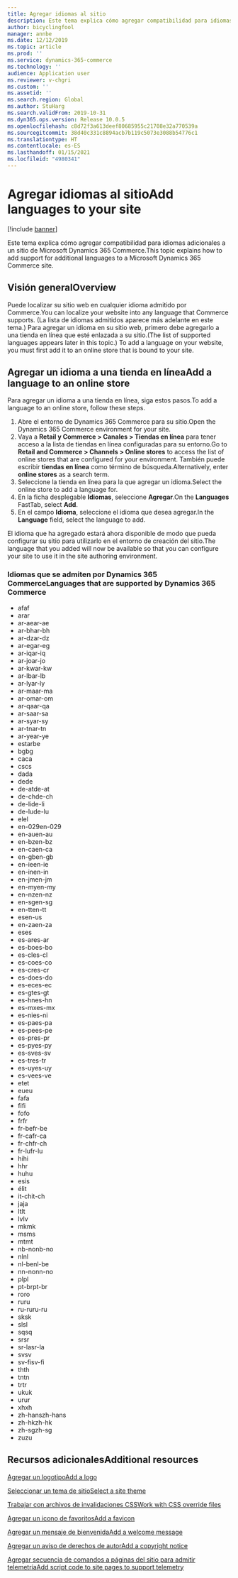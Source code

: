 ```yaml
---
title: Agregar idiomas al sitio
description: Este tema explica cómo agregar compatibilidad para idiomas adicionales a un sitio de Microsoft Dynamics 365 Commerce.
author: bicyclingfool
manager: annbe
ms.date: 12/12/2019
ms.topic: article
ms.prod: ''
ms.service: dynamics-365-commerce
ms.technology: ''
audience: Application user
ms.reviewer: v-chgri
ms.custom: ''
ms.assetid: ''
ms.search.region: Global
ms.author: StuHarg
ms.search.validFrom: 2019-10-31
ms.dyn365.ops.version: Release 10.0.5
ms.openlocfilehash: c8d72f3a613deef80685955c21708e32a770539a
ms.sourcegitcommit: 38d40c331c8894acb7b119c5073e3088b54776c1
ms.translationtype: HT
ms.contentlocale: es-ES
ms.lasthandoff: 01/15/2021
ms.locfileid: "4980341"
---
```

# <a name="add-languages-to-your-site"></a><span data-ttu-id="215a1-103">Agregar idiomas al sitio</span><span class="sxs-lookup"><span data-stu-id="215a1-103">Add languages to your site</span></span>


[!include [banner](includes/banner.md)]

<span data-ttu-id="215a1-104">Este tema explica cómo agregar compatibilidad para idiomas adicionales a un sitio de Microsoft Dynamics 365 Commerce.</span><span class="sxs-lookup"><span data-stu-id="215a1-104">This topic explains how to add support for additional languages to a Microsoft Dynamics 365 Commerce site.</span></span>

## <a name="overview"></a><span data-ttu-id="215a1-105">Visión general</span><span class="sxs-lookup"><span data-stu-id="215a1-105">Overview</span></span>

<span data-ttu-id="215a1-106">Puede localizar su sitio web en cualquier idioma admitido por Commerce.</span><span class="sxs-lookup"><span data-stu-id="215a1-106">You can localize your website into any language that Commerce supports.</span></span> <span data-ttu-id="215a1-107">(La lista de idiomas admitidos aparece más adelante en este tema.) Para agregar un idioma en su sitio web, primero debe agregarlo a una tienda en línea que esté enlazada a su sitio.</span><span class="sxs-lookup"><span data-stu-id="215a1-107">(The list of supported languages appears later in this topic.) To add a language on your website, you must first add it to an online store that is bound to your site.</span></span>

## <a name="add-a-language-to-an-online-store"></a><span data-ttu-id="215a1-108">Agregar un idioma a una tienda en línea</span><span class="sxs-lookup"><span data-stu-id="215a1-108">Add a language to an online store</span></span>

<span data-ttu-id="215a1-109">Para agregar un idioma a una tienda en línea, siga estos pasos.</span><span class="sxs-lookup"><span data-stu-id="215a1-109">To add a language to an online store, follow these steps.</span></span>

1. <span data-ttu-id="215a1-110">Abre el entorno de Dynamics 365 Commerce para su sitio.</span><span class="sxs-lookup"><span data-stu-id="215a1-110">Open the Dynamics 365 Commerce environment for your site.</span></span>
1. <span data-ttu-id="215a1-111">Vaya a **Retail y Commerce \> Canales \> Tiendas en línea** para tener acceso a la lista de tiendas en línea configuradas para su entorno.</span><span class="sxs-lookup"><span data-stu-id="215a1-111">Go to **Retail and Commerce \> Channels \> Online stores** to access the list of online stores that are configured for your environment.</span></span> <span data-ttu-id="215a1-112">También puede escribir **tiendas en línea** como término de búsqueda.</span><span class="sxs-lookup"><span data-stu-id="215a1-112">Alternatively, enter **online stores** as a search term.</span></span>
1. <span data-ttu-id="215a1-113">Seleccione la tienda en línea para la que agregar un idioma.</span><span class="sxs-lookup"><span data-stu-id="215a1-113">Select the online store to add a language for.</span></span>
1. <span data-ttu-id="215a1-114">En la ficha desplegable **Idiomas**, seleccione **Agregar**.</span><span class="sxs-lookup"><span data-stu-id="215a1-114">On the **Languages** FastTab, select **Add**.</span></span>
1. <span data-ttu-id="215a1-115">En el campo **Idioma**, seleccione el idioma que desea agregar.</span><span class="sxs-lookup"><span data-stu-id="215a1-115">In the **Language** field, select the language to add.</span></span>

<span data-ttu-id="215a1-116">El idioma que ha agregado estará ahora disponible de modo que pueda configurar su sitio para utilizarlo en el entorno de creación del sitio.</span><span class="sxs-lookup"><span data-stu-id="215a1-116">The language that you added will now be available so that you can configure your site to use it in the site authoring environment.</span></span>

### <a name="languages-that-are-supported-by-dynamics-365-commerce"></a><span data-ttu-id="215a1-117">Idiomas que se admiten por Dynamics 365 Commerce</span><span class="sxs-lookup"><span data-stu-id="215a1-117">Languages that are supported by Dynamics 365 Commerce</span></span>

- <span data-ttu-id="215a1-118">af</span><span class="sxs-lookup"><span data-stu-id="215a1-118">af</span></span>
- <span data-ttu-id="215a1-119">ar</span><span class="sxs-lookup"><span data-stu-id="215a1-119">ar</span></span>
- <span data-ttu-id="215a1-120">ar-ae</span><span class="sxs-lookup"><span data-stu-id="215a1-120">ar-ae</span></span>
- <span data-ttu-id="215a1-121">ar-bh</span><span class="sxs-lookup"><span data-stu-id="215a1-121">ar-bh</span></span>
- <span data-ttu-id="215a1-122">ar-dz</span><span class="sxs-lookup"><span data-stu-id="215a1-122">ar-dz</span></span>
- <span data-ttu-id="215a1-123">ar-eg</span><span class="sxs-lookup"><span data-stu-id="215a1-123">ar-eg</span></span>
- <span data-ttu-id="215a1-124">ar-iq</span><span class="sxs-lookup"><span data-stu-id="215a1-124">ar-iq</span></span>
- <span data-ttu-id="215a1-125">ar-jo</span><span class="sxs-lookup"><span data-stu-id="215a1-125">ar-jo</span></span>
- <span data-ttu-id="215a1-126">ar-kw</span><span class="sxs-lookup"><span data-stu-id="215a1-126">ar-kw</span></span>
- <span data-ttu-id="215a1-127">ar-lb</span><span class="sxs-lookup"><span data-stu-id="215a1-127">ar-lb</span></span>
- <span data-ttu-id="215a1-128">ar-ly</span><span class="sxs-lookup"><span data-stu-id="215a1-128">ar-ly</span></span>
- <span data-ttu-id="215a1-129">ar-ma</span><span class="sxs-lookup"><span data-stu-id="215a1-129">ar-ma</span></span>
- <span data-ttu-id="215a1-130">ar-om</span><span class="sxs-lookup"><span data-stu-id="215a1-130">ar-om</span></span>
- <span data-ttu-id="215a1-131">ar-qa</span><span class="sxs-lookup"><span data-stu-id="215a1-131">ar-qa</span></span>
- <span data-ttu-id="215a1-132">ar-sa</span><span class="sxs-lookup"><span data-stu-id="215a1-132">ar-sa</span></span>
- <span data-ttu-id="215a1-133">ar-sy</span><span class="sxs-lookup"><span data-stu-id="215a1-133">ar-sy</span></span>
- <span data-ttu-id="215a1-134">ar-tn</span><span class="sxs-lookup"><span data-stu-id="215a1-134">ar-tn</span></span>
- <span data-ttu-id="215a1-135">ar-ye</span><span class="sxs-lookup"><span data-stu-id="215a1-135">ar-ye</span></span>
- <span data-ttu-id="215a1-136">estar</span><span class="sxs-lookup"><span data-stu-id="215a1-136">be</span></span>
- <span data-ttu-id="215a1-137">bg</span><span class="sxs-lookup"><span data-stu-id="215a1-137">bg</span></span>
- <span data-ttu-id="215a1-138">ca</span><span class="sxs-lookup"><span data-stu-id="215a1-138">ca</span></span>
- <span data-ttu-id="215a1-139">cs</span><span class="sxs-lookup"><span data-stu-id="215a1-139">cs</span></span>
- <span data-ttu-id="215a1-140">da</span><span class="sxs-lookup"><span data-stu-id="215a1-140">da</span></span>
- <span data-ttu-id="215a1-141">de</span><span class="sxs-lookup"><span data-stu-id="215a1-141">de</span></span>
- <span data-ttu-id="215a1-142">de-at</span><span class="sxs-lookup"><span data-stu-id="215a1-142">de-at</span></span>
- <span data-ttu-id="215a1-143">de-ch</span><span class="sxs-lookup"><span data-stu-id="215a1-143">de-ch</span></span>
- <span data-ttu-id="215a1-144">de-li</span><span class="sxs-lookup"><span data-stu-id="215a1-144">de-li</span></span>
- <span data-ttu-id="215a1-145">de-lu</span><span class="sxs-lookup"><span data-stu-id="215a1-145">de-lu</span></span>
- <span data-ttu-id="215a1-146">el</span><span class="sxs-lookup"><span data-stu-id="215a1-146">el</span></span>
- <span data-ttu-id="215a1-147">en-029</span><span class="sxs-lookup"><span data-stu-id="215a1-147">en-029</span></span>
- <span data-ttu-id="215a1-148">en-au</span><span class="sxs-lookup"><span data-stu-id="215a1-148">en-au</span></span>
- <span data-ttu-id="215a1-149">en-bz</span><span class="sxs-lookup"><span data-stu-id="215a1-149">en-bz</span></span>
- <span data-ttu-id="215a1-150">en-ca</span><span class="sxs-lookup"><span data-stu-id="215a1-150">en-ca</span></span>
- <span data-ttu-id="215a1-151">en-gb</span><span class="sxs-lookup"><span data-stu-id="215a1-151">en-gb</span></span>
- <span data-ttu-id="215a1-152">en-ie</span><span class="sxs-lookup"><span data-stu-id="215a1-152">en-ie</span></span>
- <span data-ttu-id="215a1-153">en-in</span><span class="sxs-lookup"><span data-stu-id="215a1-153">en-in</span></span>
- <span data-ttu-id="215a1-154">en-jm</span><span class="sxs-lookup"><span data-stu-id="215a1-154">en-jm</span></span>
- <span data-ttu-id="215a1-155">en-my</span><span class="sxs-lookup"><span data-stu-id="215a1-155">en-my</span></span>
- <span data-ttu-id="215a1-156">en-nz</span><span class="sxs-lookup"><span data-stu-id="215a1-156">en-nz</span></span>
- <span data-ttu-id="215a1-157">en-sg</span><span class="sxs-lookup"><span data-stu-id="215a1-157">en-sg</span></span>
- <span data-ttu-id="215a1-158">en-tt</span><span class="sxs-lookup"><span data-stu-id="215a1-158">en-tt</span></span>
- <span data-ttu-id="215a1-159">es</span><span class="sxs-lookup"><span data-stu-id="215a1-159">en-us</span></span>
- <span data-ttu-id="215a1-160">en-za</span><span class="sxs-lookup"><span data-stu-id="215a1-160">en-za</span></span>
- <span data-ttu-id="215a1-161">es</span><span class="sxs-lookup"><span data-stu-id="215a1-161">es</span></span>
- <span data-ttu-id="215a1-162">es-ar</span><span class="sxs-lookup"><span data-stu-id="215a1-162">es-ar</span></span>
- <span data-ttu-id="215a1-163">es-bo</span><span class="sxs-lookup"><span data-stu-id="215a1-163">es-bo</span></span>
- <span data-ttu-id="215a1-164">es-cl</span><span class="sxs-lookup"><span data-stu-id="215a1-164">es-cl</span></span>
- <span data-ttu-id="215a1-165">es-co</span><span class="sxs-lookup"><span data-stu-id="215a1-165">es-co</span></span>
- <span data-ttu-id="215a1-166">es-cr</span><span class="sxs-lookup"><span data-stu-id="215a1-166">es-cr</span></span>
- <span data-ttu-id="215a1-167">es-do</span><span class="sxs-lookup"><span data-stu-id="215a1-167">es-do</span></span>
- <span data-ttu-id="215a1-168">es-ec</span><span class="sxs-lookup"><span data-stu-id="215a1-168">es-ec</span></span>
- <span data-ttu-id="215a1-169">es-gt</span><span class="sxs-lookup"><span data-stu-id="215a1-169">es-gt</span></span>
- <span data-ttu-id="215a1-170">es-hn</span><span class="sxs-lookup"><span data-stu-id="215a1-170">es-hn</span></span>
- <span data-ttu-id="215a1-171">es-mx</span><span class="sxs-lookup"><span data-stu-id="215a1-171">es-mx</span></span>
- <span data-ttu-id="215a1-172">es-ni</span><span class="sxs-lookup"><span data-stu-id="215a1-172">es-ni</span></span>
- <span data-ttu-id="215a1-173">es-pa</span><span class="sxs-lookup"><span data-stu-id="215a1-173">es-pa</span></span>
- <span data-ttu-id="215a1-174">es-pe</span><span class="sxs-lookup"><span data-stu-id="215a1-174">es-pe</span></span>
- <span data-ttu-id="215a1-175">es-pr</span><span class="sxs-lookup"><span data-stu-id="215a1-175">es-pr</span></span>
- <span data-ttu-id="215a1-176">es-py</span><span class="sxs-lookup"><span data-stu-id="215a1-176">es-py</span></span>
- <span data-ttu-id="215a1-177">es-sv</span><span class="sxs-lookup"><span data-stu-id="215a1-177">es-sv</span></span>
- <span data-ttu-id="215a1-178">es-tr</span><span class="sxs-lookup"><span data-stu-id="215a1-178">es-tr</span></span>
- <span data-ttu-id="215a1-179">es-uy</span><span class="sxs-lookup"><span data-stu-id="215a1-179">es-uy</span></span>
- <span data-ttu-id="215a1-180">es-ve</span><span class="sxs-lookup"><span data-stu-id="215a1-180">es-ve</span></span>
- <span data-ttu-id="215a1-181">et</span><span class="sxs-lookup"><span data-stu-id="215a1-181">et</span></span>
- <span data-ttu-id="215a1-182">eu</span><span class="sxs-lookup"><span data-stu-id="215a1-182">eu</span></span>
- <span data-ttu-id="215a1-183">fa</span><span class="sxs-lookup"><span data-stu-id="215a1-183">fa</span></span>
- <span data-ttu-id="215a1-184">fi</span><span class="sxs-lookup"><span data-stu-id="215a1-184">fi</span></span>
- <span data-ttu-id="215a1-185">fo</span><span class="sxs-lookup"><span data-stu-id="215a1-185">fo</span></span>
- <span data-ttu-id="215a1-186">fr</span><span class="sxs-lookup"><span data-stu-id="215a1-186">fr</span></span>
- <span data-ttu-id="215a1-187">fr-be</span><span class="sxs-lookup"><span data-stu-id="215a1-187">fr-be</span></span>
- <span data-ttu-id="215a1-188">fr-ca</span><span class="sxs-lookup"><span data-stu-id="215a1-188">fr-ca</span></span>
- <span data-ttu-id="215a1-189">fr-ch</span><span class="sxs-lookup"><span data-stu-id="215a1-189">fr-ch</span></span>
- <span data-ttu-id="215a1-190">fr-lu</span><span class="sxs-lookup"><span data-stu-id="215a1-190">fr-lu</span></span>
- <span data-ttu-id="215a1-191">hi</span><span class="sxs-lookup"><span data-stu-id="215a1-191">hi</span></span>
- <span data-ttu-id="215a1-192">h</span><span class="sxs-lookup"><span data-stu-id="215a1-192">hr</span></span>
- <span data-ttu-id="215a1-193">hu</span><span class="sxs-lookup"><span data-stu-id="215a1-193">hu</span></span>
- <span data-ttu-id="215a1-194">es</span><span class="sxs-lookup"><span data-stu-id="215a1-194">is</span></span>
- <span data-ttu-id="215a1-195">él</span><span class="sxs-lookup"><span data-stu-id="215a1-195">it</span></span>
- <span data-ttu-id="215a1-196">it-ch</span><span class="sxs-lookup"><span data-stu-id="215a1-196">it-ch</span></span>
- <span data-ttu-id="215a1-197">ja</span><span class="sxs-lookup"><span data-stu-id="215a1-197">ja</span></span>
- <span data-ttu-id="215a1-198">lt</span><span class="sxs-lookup"><span data-stu-id="215a1-198">lt</span></span>
- <span data-ttu-id="215a1-199">lv</span><span class="sxs-lookup"><span data-stu-id="215a1-199">lv</span></span>
- <span data-ttu-id="215a1-200">mk</span><span class="sxs-lookup"><span data-stu-id="215a1-200">mk</span></span>
- <span data-ttu-id="215a1-201">ms</span><span class="sxs-lookup"><span data-stu-id="215a1-201">ms</span></span>
- <span data-ttu-id="215a1-202">mt</span><span class="sxs-lookup"><span data-stu-id="215a1-202">mt</span></span>
- <span data-ttu-id="215a1-203">nb-no</span><span class="sxs-lookup"><span data-stu-id="215a1-203">nb-no</span></span>
- <span data-ttu-id="215a1-204">nl</span><span class="sxs-lookup"><span data-stu-id="215a1-204">nl</span></span>
- <span data-ttu-id="215a1-205">nl-be</span><span class="sxs-lookup"><span data-stu-id="215a1-205">nl-be</span></span>
- <span data-ttu-id="215a1-206">nn-no</span><span class="sxs-lookup"><span data-stu-id="215a1-206">nn-no</span></span>
- <span data-ttu-id="215a1-207">pl</span><span class="sxs-lookup"><span data-stu-id="215a1-207">pl</span></span>
- <span data-ttu-id="215a1-208">pt-br</span><span class="sxs-lookup"><span data-stu-id="215a1-208">pt-br</span></span>
- <span data-ttu-id="215a1-209">ro</span><span class="sxs-lookup"><span data-stu-id="215a1-209">ro</span></span>
- <span data-ttu-id="215a1-210">ru</span><span class="sxs-lookup"><span data-stu-id="215a1-210">ru</span></span>
- <span data-ttu-id="215a1-211">ru-ru</span><span class="sxs-lookup"><span data-stu-id="215a1-211">ru-ru</span></span>
- <span data-ttu-id="215a1-212">sk</span><span class="sxs-lookup"><span data-stu-id="215a1-212">sk</span></span>
- <span data-ttu-id="215a1-213">sl</span><span class="sxs-lookup"><span data-stu-id="215a1-213">sl</span></span>
- <span data-ttu-id="215a1-214">sq</span><span class="sxs-lookup"><span data-stu-id="215a1-214">sq</span></span>
- <span data-ttu-id="215a1-215">sr</span><span class="sxs-lookup"><span data-stu-id="215a1-215">sr</span></span>
- <span data-ttu-id="215a1-216">sr-la</span><span class="sxs-lookup"><span data-stu-id="215a1-216">sr-la</span></span>
- <span data-ttu-id="215a1-217">sv</span><span class="sxs-lookup"><span data-stu-id="215a1-217">sv</span></span>
- <span data-ttu-id="215a1-218">sv-fi</span><span class="sxs-lookup"><span data-stu-id="215a1-218">sv-fi</span></span>
- <span data-ttu-id="215a1-219">th</span><span class="sxs-lookup"><span data-stu-id="215a1-219">th</span></span>
- <span data-ttu-id="215a1-220">tn</span><span class="sxs-lookup"><span data-stu-id="215a1-220">tn</span></span>
- <span data-ttu-id="215a1-221">tr</span><span class="sxs-lookup"><span data-stu-id="215a1-221">tr</span></span>
- <span data-ttu-id="215a1-222">uk</span><span class="sxs-lookup"><span data-stu-id="215a1-222">uk</span></span>
- <span data-ttu-id="215a1-223">ur</span><span class="sxs-lookup"><span data-stu-id="215a1-223">ur</span></span>
- <span data-ttu-id="215a1-224">xh</span><span class="sxs-lookup"><span data-stu-id="215a1-224">xh</span></span>
- <span data-ttu-id="215a1-225">zh-hans</span><span class="sxs-lookup"><span data-stu-id="215a1-225">zh-hans</span></span>
- <span data-ttu-id="215a1-226">zh-hk</span><span class="sxs-lookup"><span data-stu-id="215a1-226">zh-hk</span></span>
- <span data-ttu-id="215a1-227">zh-sg</span><span class="sxs-lookup"><span data-stu-id="215a1-227">zh-sg</span></span>
- <span data-ttu-id="215a1-228">zu</span><span class="sxs-lookup"><span data-stu-id="215a1-228">zu</span></span>

## <a name="additional-resources"></a><span data-ttu-id="215a1-229">Recursos adicionales</span><span class="sxs-lookup"><span data-stu-id="215a1-229">Additional resources</span></span>

[<span data-ttu-id="215a1-230">Agregar un logotipo</span><span class="sxs-lookup"><span data-stu-id="215a1-230">Add a logo</span></span>](add-logo.md)

[<span data-ttu-id="215a1-231">Seleccionar un tema de sitio</span><span class="sxs-lookup"><span data-stu-id="215a1-231">Select a site theme</span></span>](select-site-theme.md)

[<span data-ttu-id="215a1-232">Trabajar con archivos de invalidaciones CSS</span><span class="sxs-lookup"><span data-stu-id="215a1-232">Work with CSS override files</span></span>](css-override-files.md)

[<span data-ttu-id="215a1-233">Agregar un icono de favoritos</span><span class="sxs-lookup"><span data-stu-id="215a1-233">Add a favicon</span></span>](add-favicon.md)

[<span data-ttu-id="215a1-234">Agregar un mensaje de bienvenida</span><span class="sxs-lookup"><span data-stu-id="215a1-234">Add a welcome message</span></span>](add-welcome-message.md)

[<span data-ttu-id="215a1-235">Agregar un aviso de derechos de autor</span><span class="sxs-lookup"><span data-stu-id="215a1-235">Add a copyright notice</span></span>](add-copyright-notice.md)

[<span data-ttu-id="215a1-236">Agregar secuencia de comandos a páginas del sitio para admitir telemetría</span><span class="sxs-lookup"><span data-stu-id="215a1-236">Add script code to site pages to support telemetry</span></span>](add-telemetry.md)
